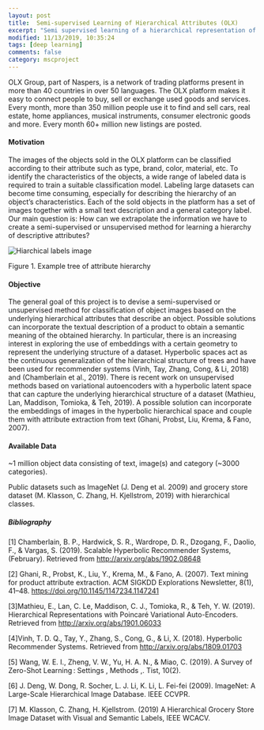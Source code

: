 ```yaml
---
layout: post
title:  Semi-supervised Learning of Hierarchical Attributes (OLX)
excerpt: "Semi supervised learning of a hierarchical representation of image data"
modified: 11/13/2019, 10:35:24
tags: [deep learning]
comments: false
category: mscproject
---
```


OLX Group, part of Naspers, is a network of trading platforms present in more than 40 countries in over 50 languages. The OLX platform makes it easy to connect people to buy, sell or exchange used goods and services. Every month, more than 350 million people use it to find and sell cars, real estate, home appliances, musical instruments, consumer electronic goods and more. Every month 60+ million new listings are posted. 

#### Motivation
The images of the objects sold in the OLX platform can be classified according to their attribute such as type, brand, color, material, etc. To identify the characteristics of the objects, a wide range of labeled data is required to train a suitable classification model. Labeling large datasets can become time consuming, especially for describing the hierarchy of an object’s characteristics. 
Each of the sold objects in the platform has a set of images together with a small text description and a general category label. Our main question is: How can we extrapolate the information we have to create a semi-supervised or unsupervised method for learning a hierarchy of descriptive attributes?

![Hiarchical labels image](../../images/posts/hierarchical-labels.png)

Figure 1. Example tree of attribute hierarchy  

#### Objective
The general goal of this project is to devise a semi-supervised or unsupervised method for classification of object images based on the underlying hierarchical attributes that describe an object. Possible solutions can incorporate the textual description of a product to obtain a semantic meaning of the obtained hierarchy.
In particular, there is an increasing interest in exploring the use of embeddings with a certain geometry to represent the underlying structure of a dataset. Hyperbolic spaces act as the continuous generalization of the hierarchical structure of trees and have been used for recommender systems (Vinh, Tay, Zhang, Cong, & Li, 2018)  and (Chamberlain et al., 2019).
There is recent work on unsupervised methods based on variational autoencoders with a hyperbolic latent space that can capture the underlying hierarchical structure of a dataset (Mathieu, Lan, Maddison, Tomioka, & Teh, 2019).
A possible solution can incorporate the embeddings of images in the hyperbolic hierarchical space and couple them with attribute extraction from text (Ghani, Probst, Liu, Krema, & Fano, 2007). 

#### Available Data

~1 million object data consisting of text, image(s) and category (~3000 categories).

Public datasets such as ImageNet (J. Deng et al. 2009) and grocery store dataset (M. Klasson, C. Zhang, H. Kjellstrom, 2019) with hierarchical classes. 

##### Bibliography

[1] Chamberlain, B. P., Hardwick, S. R., Wardrope, D. R., Dzogang, F., Daolio, F., & Vargas, S. (2019). Scalable Hyperbolic Recommender Systems, (February). Retrieved from http://arxiv.org/abs/1902.08648

[2] Ghani, R., Probst, K., Liu, Y., Krema, M., & Fano, A. (2007). Text mining for product attribute extraction. ACM SIGKDD Explorations Newsletter, 8(1), 41–48. https://doi.org/10.1145/1147234.1147241

[3]Mathieu, E., Lan, C. Le, Maddison, C. J., Tomioka, R., & Teh, Y. W. (2019). Hierarchical Representations with Poincaré Variational Auto-Encoders. Retrieved from http://arxiv.org/abs/1901.06033

[4]Vinh, T. D. Q., Tay, Y., Zhang, S., Cong, G., & Li, X. (2018). Hyperbolic Recommender Systems. Retrieved from http://arxiv.org/abs/1809.01703

[5] Wang, W. E. I., Zheng, V. W., Yu, H. A. N., & Miao, C. (2019). A Survey of Zero-Shot Learning : Settings , Methods ,. Tist, 10(2).

[6] J. Deng, W. Dong, R. Socher, L. J. Li, K. Li, L. Fei-fei (2009). ImageNet: A Large-Scale Hierarchical Image Database. IEEE CCVPR. 

[7] M. Klasson, C. Zhang, H. Kjellstrom. (2019) A Hierarchical Grocery Store Image Dataset with Visual and Semantic Labels, IEEE WCACV.



